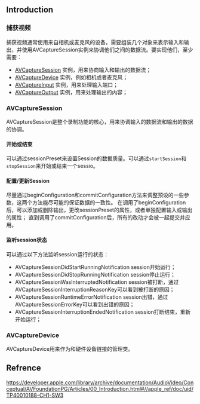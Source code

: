 ## Introduction

### 捕获视频

捕获视频通常使用来自相机或麦克风的设备，需要组装几个对象来表示输入和输出，并使用AVCaptureSession实例来协调他们之间的数据流。要实现他们，至少需要：

- [AVCaptureSession](https://developer.apple.com/documentation/avfoundation/avcapturesession) 实例，用来协商输入和输出的数据流；
- [AVCaptureDevice](https://developer.apple.com/documentation/avfoundation/avcapturedevice) 实例，例如相机或者麦克风；
- [AVCaptureInput](https://developer.apple.com/documentation/avfoundation/avcaptureinput) 实例，用来处理输入端口；
- [AVCaptureOutput](https://developer.apple.com/documentation/avfoundation/avcaptureoutput) 实例，用来处理输出的内容；

### AVCaptureSession

AVCaptureSession是整个录制功能的核心，用来协调输入的数据流和输出的数据的协调。

#### 开始或结束

可以通过sessionPreset来设置Session的数据质量。可以通过`startSession`和`stopSession`来开始或结束一个sessio。

#### 配置/更新Session

尽量通过beginConfiguration和commitConfiguration方法来调整预设的一些参数，这两个方法能尽可能的保证数据的一致性。
在调用了beginConfiguration后，可以添加或删除输出，更改sessionPreset的属性，或者单独配置输入或输出的属性；
直到调用了commitConfiguration后，所有的改动才会被一起提交并应用。

#### 监听session状态

可以通过以下方法监听session运行的状态：

- AVCaptureSessionDidStartRunningNotification session开始运行；
- AVCaptureSessionDidStopRunningNotification session停止运行；
- AVCaptureSessionWasInterruptedNotification session被打断，通过AVCaptureSessionInterruptionReasonKey可以看到被打断的原因；
- AVCaptureSessionRuntimeErrorNotification session出错，通过AVCaptureSessionErrorKey可以看到出错的原因；
- AVCaptureSessionInterruptionEndedNotification session打断结束，重新开始运行；

### AVCaptureDevice

AVCaptureDevice用来作为和硬件设备链接的管理类。


## Refrence

https://developer.apple.com/library/archive/documentation/AudioVideo/Conceptual/AVFoundationPG/Articles/00_Introduction.html#//apple_ref/doc/uid/TP40010188-CH1-SW3
